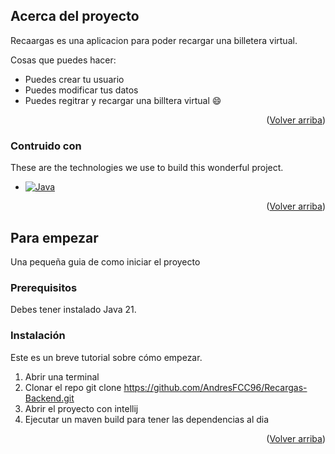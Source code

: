 <!-- ABOUT THE PROJECT -->
## Acerca del proyecto


Recaargas es una aplicacion para poder recargar una billetera virtual.

Cosas que puedes hacer:
* Puedes crear tu usuario
* Puedes modificar tus datos
* Puedes regitrar y recargar una billtera virtual :smile:


<p align="right">(<a href="#readme-top">Volver arriba</a>)</p>

### Contruido con

These are the technologies we use to build this wonderful project.

* [![Java][Java]][Java]

<p align="right">(<a href="#readme-top">Volver arriba</a>)</p>

<!-- GETTING STARTED -->
## Para empezar

Una pequeña guia de como iniciar el proyecto

### Prerequisitos

Debes tener instalado Java 21.

[Java]: https://img.shields.io/badge/Java-ED8B00?style=for-the-badge&logo=openjdk&logoColor=white

### Instalación

Este es un breve tutorial sobre cómo empezar.

1. Abrir una terminal
2. Clonar el repo
   git clone https://github.com/AndresFCC96/Recargas-Backend.git
3. Abrir el proyecto con intellij
4. Ejecutar un maven build para tener las dependencias al dia

<p align="right">(<a href="#readme-top">Volver arriba</a>)</p>



